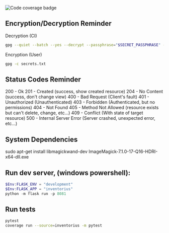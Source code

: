 ![Code coverage badge](https://img.shields.io/endpoint?url=https%3A%2F%2Fgist.githubusercontent.com%2Fcomputemachines%2Fc6358499cfa820bcffe8535e6cabd586%2Fraw%2Fcoverage-inventorius-v2-api-badge.json)

## Encryption/Decryption Reminder
Decryption (CI)
```sh
gpg --quiet --batch --yes --decrypt --passphrase="$SECRET_PASSPHRASE" --output secrets.txt secrets.txt.gpg
```
Encryption (User)
```sh
gpg -c secrets.txt
```

## Status Codes Reminder
200 - Ok
201 - Created (success, show created resource)
204 - No Content (success, don't change view)
400 - Bad Request (Client's fault)
401 - Unauthorized (Unauthenticated)
403 - Forbidden (Authenticated, but no permissions)
404 - Not Found
405 - Method Not Allowed (resource exists but can't delete, change, etc...)
409 - Conflict (With state of target resource)
500 - Internal Server Error (Server crashed, unexpected error, etc...)

## System Dependencies
sudo apt-get install libmagickwand-dev
ImageMagick-7.1.0-17-Q16-HDRI-x64-dll.exe


## Run dev server, (windows powershell): 
```powershell
$Env:FLASK_ENV = "development"
$Env:FLASK_APP = "inventorius"
python -m flask run -p 8081
```

## Run tests
```sh
pytest
coverage run --source=inventorius -m pytest
```
